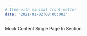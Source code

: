 ```yaml
---
# Item with minimal front-matter
date: "2021-01-02T08:00:00Z"
---
```


Mock Content Single Page In Section

